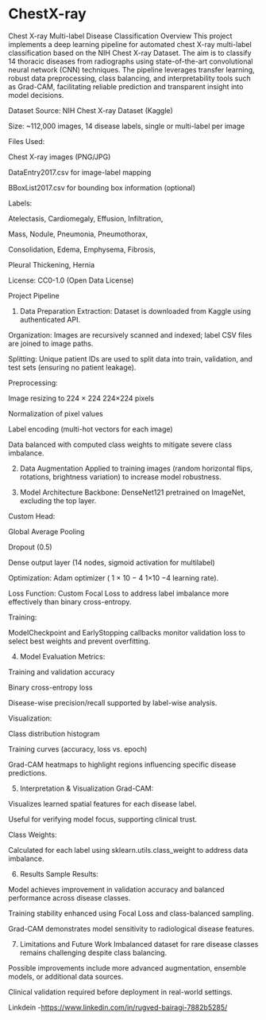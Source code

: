 # ChestX-ray
Chest X-ray Multi-label Disease Classification
Overview
This project implements a deep learning pipeline for automated chest X-ray multi-label classification based on the NIH Chest X-ray Dataset. The aim is to classify 14 thoracic diseases from radiographs using state-of-the-art convolutional neural network (CNN) techniques. The pipeline leverages transfer learning, robust data preprocessing, class balancing, and interpretability tools such as Grad-CAM, facilitating reliable prediction and transparent insight into model decisions.

Dataset
Source: NIH Chest X-ray Dataset (Kaggle)

Size: ~112,000 images, 14 disease labels, single or multi-label per image

Files Used:

Chest X-ray images (PNG/JPG)

DataEntry2017.csv for image-label mapping

BBoxList2017.csv for bounding box information (optional)

Labels:

Atelectasis, Cardiomegaly, Effusion, Infiltration,

Mass, Nodule, Pneumonia, Pneumothorax,

Consolidation, Edema, Emphysema, Fibrosis,

Pleural Thickening, Hernia

License: CC0-1.0 (Open Data License)

Project Pipeline
1. Data Preparation
Extraction: Dataset is downloaded from Kaggle using authenticated API.

Organization: Images are recursively scanned and indexed; label CSV files are joined to image paths.

Splitting: Unique patient IDs are used to split data into train, validation, and test sets (ensuring no patient leakage).

Preprocessing:

Image resizing to 
224
×
224
224×224 pixels

Normalization of pixel values

Label encoding (multi-hot vectors for each image)

Data balanced with computed class weights to mitigate severe class imbalance.

2. Data Augmentation
Applied to training images (random horizontal flips, rotations, brightness variation) to increase model robustness.

3. Model Architecture
Backbone: DenseNet121 pretrained on ImageNet, excluding the top layer.

Custom Head:

Global Average Pooling

Dropout (0.5)

Dense output layer (14 nodes, sigmoid activation for multilabel)

Optimization: Adam optimizer (
1
×
10
−
4
1×10 
−4
  learning rate).

Loss Function: Custom Focal Loss to address label imbalance more effectively than binary cross-entropy.

Training:

ModelCheckpoint and EarlyStopping callbacks monitor validation loss to select best weights and prevent overfitting.

4. Model Evaluation
Metrics:

Training and validation accuracy

Binary cross-entropy loss

Disease-wise precision/recall supported by label-wise analysis.

Visualization:

Class distribution histogram

Training curves (accuracy, loss vs. epoch)

Grad-CAM heatmaps to highlight regions influencing specific disease predictions.

5. Interpretation & Visualization
Grad-CAM:

Visualizes learned spatial features for each disease label.

Useful for verifying model focus, supporting clinical trust.

Class Weights:

Calculated for each label using sklearn.utils.class_weight to address data imbalance.

6. Results
Sample Results:

Model achieves improvement in validation accuracy and balanced performance across disease classes.

Training stability enhanced using Focal Loss and class-balanced sampling.

Grad-CAM demonstrates model sensitivity to radiological disease features.

7. Limitations and Future Work
Imbalanced dataset for rare disease classes remains challenging despite class balancing.

Possible improvements include more advanced augmentation, ensemble models, or additional data sources.

Clinical validation required before deployment in real-world settings.

Linkdein -https://www.linkedin.com/in/rugved-bairagi-7882b5285/
